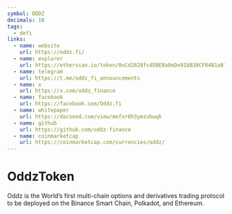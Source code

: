 ```yaml
---
symbol: ODDZ
decimals: 18
tags:
  - defi
links:
  - name: website
    url: https://oddz.fi/
  - name: explorer
    url: https://etherscan.io/token/0xCd2828fc4D8E8a0eDe91bB38CF64B1a81De65Bf6
  - name: telegram
    url: https://t.me/oddz_fi_announcements
  - name: x
    url: https://x.com/oddz_finance
  - name: facebook
    url: https://facebook.com/Oddz.fi
  - name: whitepaper
    url: https://docsend.com/view/mefxr8h3ymzuhwqk
  - name: github
    url: https://github.com/oddz-finance
  - name: coinmarketcap
    url: https://coinmarketcap.com/currencies/oddz/
---
```


# OddzToken

Oddz is the World’s first multi-chain options and derivatives trading protocol to be deployed on the Binance Smart Chain, Polkadot, and Ethereum.
